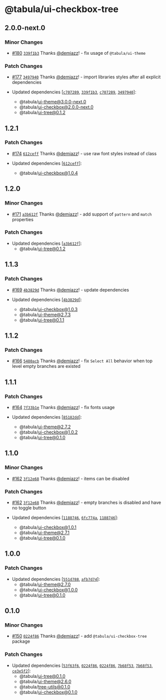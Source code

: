 # @tabula/ui-checkbox-tree

## 2.0.0-next.0

### Minor Changes

- [#180](https://github.com/ReTable/ui-kit/pull/180) [`339f1b3`](https://github.com/ReTable/ui-kit/commit/339f1b309b35ffd506a29884d4f33215d3dfe05c) Thanks [@demiazz](https://github.com/demiazz)! - fix usage of `@tabula/ui-theme`

### Patch Changes

- [#177](https://github.com/ReTable/ui-kit/pull/177) [`3497940`](https://github.com/ReTable/ui-kit/commit/3497940a1af3c96bfe7e6fca7820aefb220fcf10) Thanks [@demiazz](https://github.com/demiazz)! - import libraries styles after all explicit dependencies

- Updated dependencies [[`c707289`](https://github.com/ReTable/ui-kit/commit/c70728934c2375e4402e1c6824ad9531e055a4e7), [`339f1b3`](https://github.com/ReTable/ui-kit/commit/339f1b309b35ffd506a29884d4f33215d3dfe05c), [`c707289`](https://github.com/ReTable/ui-kit/commit/c70728934c2375e4402e1c6824ad9531e055a4e7), [`3497940`](https://github.com/ReTable/ui-kit/commit/3497940a1af3c96bfe7e6fca7820aefb220fcf10)]:
  - @tabula/ui-theme@3.0.0-next.0
  - @tabula/ui-checkbox@2.0.0-next.0
  - @tabula/ui-tree@0.1.2

## 1.2.1

### Patch Changes

- [#174](https://github.com/ReTable/ui-kit/pull/174) [`612ceff`](https://github.com/ReTable/ui-kit/commit/612ceffb084e17949e468eab5019f8d99cf0dd2d) Thanks [@demiazz](https://github.com/demiazz)! - use raw font styles instead of class

- Updated dependencies [[`612ceff`](https://github.com/ReTable/ui-kit/commit/612ceffb084e17949e468eab5019f8d99cf0dd2d)]:
  - @tabula/ui-checkbox@1.0.4

## 1.2.0

### Minor Changes

- [#171](https://github.com/ReTable/ui-kit/pull/171) [`a3b612f`](https://github.com/ReTable/ui-kit/commit/a3b612f536ff1d8c6a63073ecb0dc86d71f67cef) Thanks [@demiazz](https://github.com/demiazz)! - add support of `pattern` and `match` properties

### Patch Changes

- Updated dependencies [[`a3b612f`](https://github.com/ReTable/ui-kit/commit/a3b612f536ff1d8c6a63073ecb0dc86d71f67cef)]:
  - @tabula/ui-tree@0.1.2

## 1.1.3

### Patch Changes

- [#169](https://github.com/ReTable/ui-kit/pull/169) [`4b3829d`](https://github.com/ReTable/ui-kit/commit/4b3829db6a0a58fadd22175d3a5ed344a4802c17) Thanks [@demiazz](https://github.com/demiazz)! - update dependencies

- Updated dependencies [[`4b3829d`](https://github.com/ReTable/ui-kit/commit/4b3829db6a0a58fadd22175d3a5ed344a4802c17)]:
  - @tabula/ui-checkbox@1.0.3
  - @tabula/ui-theme@2.7.3
  - @tabula/ui-tree@0.1.1

## 1.1.2

### Patch Changes

- [#166](https://github.com/ReTable/ui-kit/pull/166) [`5480acb`](https://github.com/ReTable/ui-kit/commit/5480acbc7caf2af9053a9fd5e05323cb55b69225) Thanks [@demiazz](https://github.com/demiazz)! - fix `Select All` behavior when top level empty branches are existed

## 1.1.1

### Patch Changes

- [#164](https://github.com/ReTable/ui-kit/pull/164) [`7f33b1e`](https://github.com/ReTable/ui-kit/commit/7f33b1eca23cf20876fdeacd60a8075829a496fa) Thanks [@demiazz](https://github.com/demiazz)! - fix fonts usage

- Updated dependencies [[`85182dd`](https://github.com/ReTable/ui-kit/commit/85182dd5f2f1995f265a85f6c7422626acfabd21)]:
  - @tabula/ui-theme@2.7.2
  - @tabula/ui-checkbox@1.0.2
  - @tabula/ui-tree@0.1.0

## 1.1.0

### Minor Changes

- [#162](https://github.com/ReTable/ui-kit/pull/162) [`3f12e68`](https://github.com/ReTable/ui-kit/commit/3f12e68ad864775fdb891807afc93cfdaa277849) Thanks [@demiazz](https://github.com/demiazz)! - items can be disabled

### Patch Changes

- [#162](https://github.com/ReTable/ui-kit/pull/162) [`3f12e68`](https://github.com/ReTable/ui-kit/commit/3f12e68ad864775fdb891807afc93cfdaa277849) Thanks [@demiazz](https://github.com/demiazz)! - empty branches is disabled and have no toggle button

- Updated dependencies [[`1188746`](https://github.com/ReTable/ui-kit/commit/1188746775d8bd7897d99c7722cea93d2359a864), [`6fc774a`](https://github.com/ReTable/ui-kit/commit/6fc774a9edabb2cbb74a2bd1e81498a5d88dbf7a), [`1188746`](https://github.com/ReTable/ui-kit/commit/1188746775d8bd7897d99c7722cea93d2359a864)]:
  - @tabula/ui-checkbox@1.0.1
  - @tabula/ui-theme@2.7.1
  - @tabula/ui-tree@0.1.0

## 1.0.0

### Patch Changes

- Updated dependencies [[`551d788`](https://github.com/ReTable/ui-kit/commit/551d788fb51a78dc82b2d4f9cfcfc1ca82ee81e4), [`afb7d74`](https://github.com/ReTable/ui-kit/commit/afb7d7458a6a3a30f1898698a28010faaea41551)]:
  - @tabula/ui-theme@2.7.0
  - @tabula/ui-checkbox@1.0.0
  - @tabula/ui-tree@0.1.0

## 0.1.0

### Minor Changes

- [#150](https://github.com/ReTable/ui-kit/pull/150) [`0224f86`](https://github.com/ReTable/ui-kit/commit/0224f864d22d2cb8dc4255fca3a8ab46d6305f67) Thanks [@demiazz](https://github.com/demiazz)! - add `@tabula/ui-checkbox-tree` package

### Patch Changes

- Updated dependencies [[`53f63f6`](https://github.com/ReTable/ui-kit/commit/53f63f64d517dcada1980a5664b932d813eedccc), [`0224f86`](https://github.com/ReTable/ui-kit/commit/0224f864d22d2cb8dc4255fca3a8ab46d6305f67), [`0224f86`](https://github.com/ReTable/ui-kit/commit/0224f864d22d2cb8dc4255fca3a8ab46d6305f67), [`7b68f53`](https://github.com/ReTable/ui-kit/commit/7b68f53a43f9c69931774da41c2cb506c9ce083f), [`7b68f53`](https://github.com/ReTable/ui-kit/commit/7b68f53a43f9c69931774da41c2cb506c9ce083f), [`ce3e5f2`](https://github.com/ReTable/ui-kit/commit/ce3e5f2d600778639801e993bb271c005f7b29ca)]:
  - @tabula/ui-tree@0.1.0
  - @tabula/ui-theme@2.6.0
  - @tabula/tree-utils@0.1.0
  - @tabula/ui-checkbox@0.1.0
